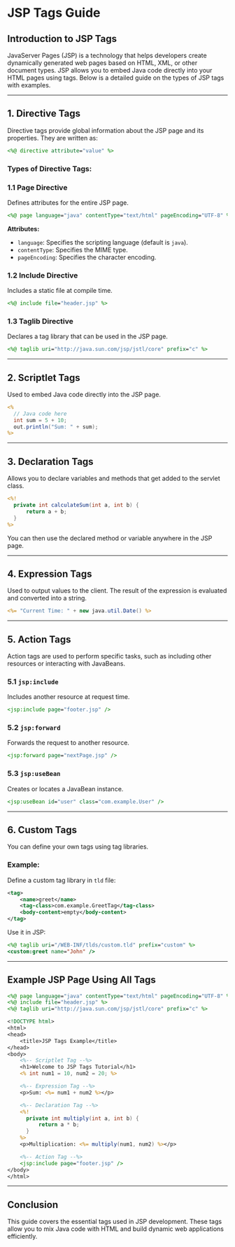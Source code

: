 # JSP Tags Guide

## Introduction to JSP Tags
JavaServer Pages (JSP) is a technology that helps developers create dynamically generated web pages based on HTML, XML, or other document types. JSP allows you to embed Java code directly into your HTML pages using tags. Below is a detailed guide on the types of JSP tags with examples.

---

## 1. **Directive Tags**
Directive tags provide global information about the JSP page and its properties. They are written as:

```jsp
<%@ directive attribute="value" %>
```

### Types of Directive Tags:

### 1.1 Page Directive
Defines attributes for the entire JSP page.

```jsp
<%@ page language="java" contentType="text/html" pageEncoding="UTF-8" %>
```

**Attributes:**
- `language`: Specifies the scripting language (default is `java`).
- `contentType`: Specifies the MIME type.
- `pageEncoding`: Specifies the character encoding.

### 1.2 Include Directive
Includes a static file at compile time.

```jsp
<%@ include file="header.jsp" %>
```

### 1.3 Taglib Directive
Declares a tag library that can be used in the JSP page.

```jsp
<%@ taglib uri="http://java.sun.com/jsp/jstl/core" prefix="c" %>
```

---

## 2. **Scriptlet Tags**
Used to embed Java code directly into the JSP page.

```jsp
<%
  // Java code here
  int sum = 5 + 10;
  out.println("Sum: " + sum);
%>
```

---

## 3. **Declaration Tags**
Allows you to declare variables and methods that get added to the servlet class.

```jsp
<%!
  private int calculateSum(int a, int b) {
      return a + b;
  }
%>
```

You can then use the declared method or variable anywhere in the JSP page.

---

## 4. **Expression Tags**
Used to output values to the client. The result of the expression is evaluated and converted into a string.

```jsp
<%= "Current Time: " + new java.util.Date() %>
```

---

## 5. **Action Tags**
Action tags are used to perform specific tasks, such as including other resources or interacting with JavaBeans.

### 5.1 `jsp:include`
Includes another resource at request time.

```jsp
<jsp:include page="footer.jsp" />
```

### 5.2 `jsp:forward`
Forwards the request to another resource.

```jsp
<jsp:forward page="nextPage.jsp" />
```

### 5.3 `jsp:useBean`
Creates or locates a JavaBean instance.

```jsp
<jsp:useBean id="user" class="com.example.User" />
```

---

## 6. **Custom Tags**
You can define your own tags using tag libraries.

### Example:
Define a custom tag library in `tld` file:

```xml
<tag>
    <name>greet</name>
    <tag-class>com.example.GreetTag</tag-class>
    <body-content>empty</body-content>
</tag>
```

Use it in JSP:

```jsp
<%@ taglib uri="/WEB-INF/tlds/custom.tld" prefix="custom" %>
<custom:greet name="John" />
```

---

## Example JSP Page Using All Tags

```jsp
<%@ page language="java" contentType="text/html" pageEncoding="UTF-8" %>
<%@ include file="header.jsp" %>
<%@ taglib uri="http://java.sun.com/jsp/jstl/core" prefix="c" %>

<!DOCTYPE html>
<html>
<head>
    <title>JSP Tags Example</title>
</head>
<body>
    <%-- Scriptlet Tag --%>
    <h1>Welcome to JSP Tags Tutorial</h1>
    <% int num1 = 10, num2 = 20; %>

    <%-- Expression Tag --%>
    <p>Sum: <%= num1 + num2 %></p>

    <%-- Declaration Tag --%>
    <%!
      private int multiply(int a, int b) {
          return a * b;
      }
    %>
    <p>Multiplication: <%= multiply(num1, num2) %></p>

    <%-- Action Tag --%>
    <jsp:include page="footer.jsp" />
</body>
</html>
```

---

## Conclusion
This guide covers the essential tags used in JSP development. These tags allow you to mix Java code with HTML and build dynamic web applications efficiently.

